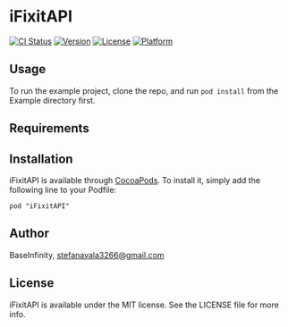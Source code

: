 # iFixitAPI

[![CI Status](http://img.shields.io/travis/BaseInfinity/iFixitAPI.svg?style=flat)](https://travis-ci.org/BaseInfinity/iFixitAPI)
[![Version](https://img.shields.io/cocoapods/v/iFixitAPI.svg?style=flat)](http://cocoadocs.org/docsets/iFixitAPI)
[![License](https://img.shields.io/cocoapods/l/iFixitAPI.svg?style=flat)](http://cocoadocs.org/docsets/iFixitAPI)
[![Platform](https://img.shields.io/cocoapods/p/iFixitAPI.svg?style=flat)](http://cocoadocs.org/docsets/iFixitAPI)

## Usage

To run the example project, clone the repo, and run `pod install` from the Example directory first.

## Requirements

## Installation

iFixitAPI is available through [CocoaPods](http://cocoapods.org). To install
it, simply add the following line to your Podfile:

    pod "iFixitAPI"

## Author

BaseInfinity, stefanayala3266@gmail.com

## License

iFixitAPI is available under the MIT license. See the LICENSE file for more info.

